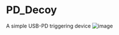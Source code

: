 # PD_Decoy
A simple USB-PD triggering device
![image](https://github.com/RathBee/PD_Decoy/assets/157344506/bcf6371f-d2b6-46c7-9ebb-745dd9ff9e87)
